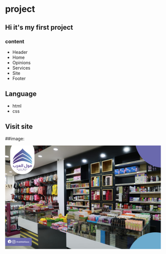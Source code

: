 # project
## Hi it's my first project
### content
* Header
* Home
* Opinions
* Services
* Site
* Footer
## Language
* html
* css
## Visit site
[](https://salamalshaer.github.io/project/)

##image:

![](img/6Ci67.jpeg)
